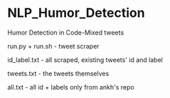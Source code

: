 # NLP_Humor_Detection
Humor Detection in Code-Mixed tweets

run.py + run.sh - tweet scraper 

id_label.txt - all scraped, existing tweets' id and label

tweets.txt - the tweets themselves

all.txt - all id + labels only from ankh's repo

